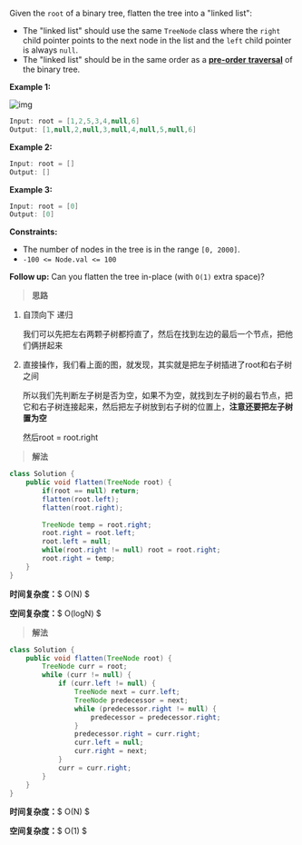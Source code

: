 Given the `root` of a binary tree, flatten the tree into a "linked list":

- The "linked list" should use the same `TreeNode` class where the `right` child pointer points to the next node in the list and the `left` child pointer is always `null`.
- The "linked list" should be in the same order as a [**pre-order** **traversal**](https://en.wikipedia.org/wiki/Tree_traversal#Pre-order,_NLR) of the binary tree.

 

**Example 1:**

![img](https://assets.leetcode.com/uploads/2021/01/14/flaten.jpg)

```java
Input: root = [1,2,5,3,4,null,6]
Output: [1,null,2,null,3,null,4,null,5,null,6]
```

**Example 2:**

```java
Input: root = []
Output: []
```

**Example 3:**

```java
Input: root = [0]
Output: [0]
```

 

**Constraints:**

- The number of nodes in the tree is in the range `[0, 2000]`.
- `-100 <= Node.val <= 100`

 

**Follow up:** Can you flatten the tree in-place (with `O(1)` extra space)?



> **思路**

1. 自顶向下 递归

   我们可以先把左右两颗子树都捋直了，然后在找到左边的最后一个节点，把他们俩拼起来

2. 直接操作，我们看上面的图，就发现，其实就是把左子树插进了root和右子树之间

   所以我们先判断左子树是否为空，如果不为空，就找到左子树的最右节点，把它和右子树连接起来，然后把左子树放到右子树的位置上，**注意还要把左子树置为空**

   然后root = root.right

> **解法**

```java
class Solution {
    public void flatten(TreeNode root) {
        if(root == null) return;
        flatten(root.left);
        flatten(root.right);
        
        TreeNode temp = root.right;
        root.right = root.left;
        root.left = null;
        while(root.right != null) root = root.right;
        root.right = temp;
    }
}
```

**时间复杂度：**$ O(N) $ 

**空间复杂度：**$ O(logN) $



> **解法**

```java
class Solution {
    public void flatten(TreeNode root) {
        TreeNode curr = root;
        while (curr != null) {
            if (curr.left != null) {
                TreeNode next = curr.left;
                TreeNode predecessor = next;
                while (predecessor.right != null) {
                    predecessor = predecessor.right;
                }
                predecessor.right = curr.right;
                curr.left = null;
                curr.right = next;
            }
            curr = curr.right;
        }
    }
}
```

**时间复杂度：**$ O(N) $ 

**空间复杂度：**$ O(1) $
